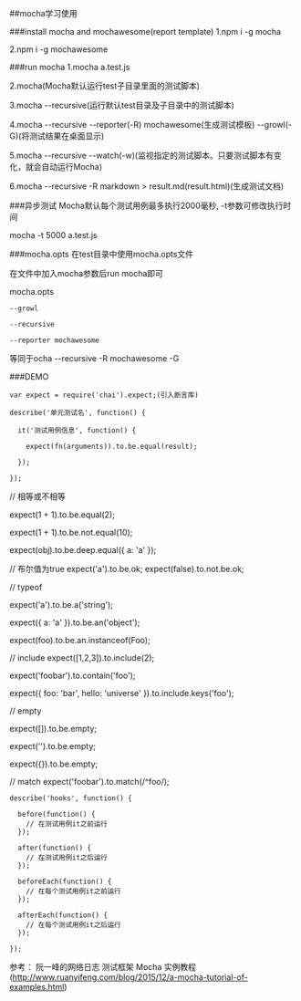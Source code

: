 ##mocha学习使用

###install mocha and mochawesome(report template)
  1.npm i -g mocha
  
  2.npm i -g mochawesome

###run mocha
  1.mocha a.test.js
  
  2.mocha(Mocha默认运行test子目录里面的测试脚本)
  
  3.mocha --recursive(运行默认test目录及子目录中的测试脚本)
  
  4.mocha --recursive --reporter(-R) mochawesome(生成测试模板) --growl(-G)(将测试结果在桌面显示)
  
  5.mocha --recursive --watch(-w)(监视指定的测试脚本。只要测试脚本有变化，就会自动运行Mocha)
  
  6.mocha --recursive -R markdown > result.md(result.html)(生成测试文档)
  
###异步测试
  Mocha默认每个测试用例最多执行2000毫秒, -t参数可修改执行时间
  
  mocha -t 5000 a.test.js
  
###mocha.opts
  在test目录中使用mocha.opts文件
  
  在文件中加入mocha参数后run mocha即可
  
  mocha.opts
    
    --growl
    
    --recursive
    
    --reporter mochawesome
    
  等同于ocha --recursive -R mochawesome -G


###DEMO

    var expect = require('chai').expect;(引入断言库)
  
    describe('单元测试名', function() {
    
      it('测试用例信息', function() {
      
        expect(fn(arguments)).to.be.equal(result);
        
      });
      
    });
  
  // 相等或不相等
  
  expect(1 + 1).to.be.equal(2);
  
  expect(1 + 1).to.be.not.equal(10);
  
  expect(obj).to.be.deep.equal({ a: 'a' });
  
  // 布尔值为true
  expect('a').to.be.ok;
  expect(false).to.not.be.ok;
  
  // typeof
  
  expect('a').to.be.a('string');
  
  expect({ a: 'a' }).to.be.an('object');
  
  expect(foo).to.be.an.instanceof(Foo);
  
  // include
  expect([1,2,3]).to.include(2);
  
  expect('foobar').to.contain('foo');
  
  expect({ foo: 'bar', hello: 'universe' }).to.include.keys('foo');
  
  // empty
  
  expect([]).to.be.empty;
  
  expect('').to.be.empty;
  
  expect({}).to.be.empty;
  
  // match
  expect('foobar').to.match(/^foo/);
  

    describe('hooks', function() {

      before(function() {
        // 在测试用例it之前运行
      });

      after(function() {
        // 在测试用例it之后运行
      });

      beforeEach(function() {
        // 在每个测试用例it之前运行
      });

      afterEach(function() {
        // 在每个测试用例it之后运行
      });
      
    });

  
参考： 阮一峰的网络日志  测试框架 Mocha 实例教程(http://www.ruanyifeng.com/blog/2015/12/a-mocha-tutorial-of-examples.html)
  
  
  




